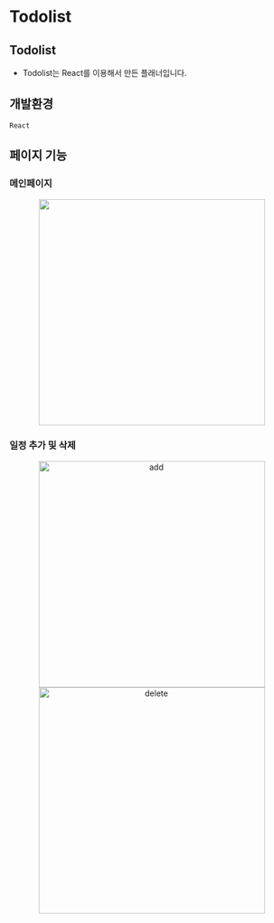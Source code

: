 # Todolist

## Todolist

- Todolist는 React를 이용해서 만든 플래너입니다.

## 개발환경

`React`

## 페이지 기능

### 메인페이지
<div align="center">
  <img src="https://github.com/jmsyaya/Todo/assets/63501931/322949c4-9d90-4f78-bcf5-e447818fb4de" width="400" />
</div>

### 일정 추가 및 삭제
<div align="center">
<img alt="add" src="https://github.com/jmsyaya/Todo/assets/63501931/bbbee24e-c02f-4470-9f68-270124ac9bd1" width="400">
  <img alt="delete" src="https://user-images.githubusercontent.com/57563053/160284524-e1292623-76d8-4666-80ee-2cf10b44a367.png" width="400">
</div>
